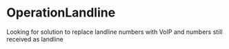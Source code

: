 # OperationLandline
Looking for solution to replace landline numbers with VoIP and numbers still received as landline

